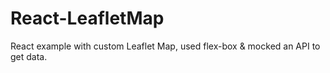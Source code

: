 # React-LeafletMap
React example with custom Leaflet Map,
used flex-box & mocked an API to get data.
